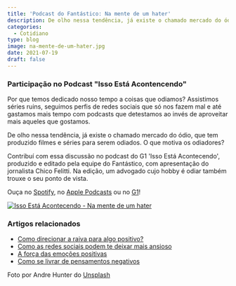 ```yaml
---
title: 'Podcast do Fantástico: Na mente de um hater'
description: De olho nessa tendência, já existe o chamado mercado do ódio, que tem produzido filmes e séries para serem odiados.
categories:
  - Cotidiano
type: blog
image: na-mente-de-um-hater.jpg
date: 2021-07-19
draft: false
---
```


### Participação no Podcast "Isso Está Acontencendo"

Por que temos dedicado nosso tempo a coisas que odiamos? Assistimos séries ruins, seguimos perfis de redes sociais que só nos fazem mal e até gastamos mais tempo com podcasts que detestamos ao invés de aproveitar mais aqueles que gostamos.

De olho nessa tendência, já existe o chamado mercado do ódio, que tem produzido filmes e séries para serem odiados. O que motiva os odiadores?

Contribuí com essa discussão no podcast do G1 'Isso Está Acontecendo', produzido e editado pela equipe do Fantástico, com apresentação do jornalista Chico Felitti. Na edição, um advogado cujo hobby é odiar também trouxe o seu ponto de vista.

Ouça no [Spotify](https://open.spotify.com/episode/7b5VW4Jwf4PCeqLcmclqCT?si=7c51ea38fdbc4924), no [Apple Podcasts](https://podcasts.apple.com/br/podcast/na-mente-de-um-hater/id1565542765?i=1000522737360) ou no [G1](https://g1.globo.com/fantastico/podcast/isso-esta-acontecendo/noticia/2021/05/22/isso-esta-acontecendo-de-onde-vem-tanto-odio-podcast-investiga-a-mente-dos-haters-ouca-agora.ghtml)!

[![Isso Está Acontecendo - Na mente de um hater](/blog/thumb-isso-esta-acontecendo-na-mente-de-um-hater.jpg)](https://g1.globo.com/fantastico/podcast/isso-esta-acontecendo/noticia/2021/05/22/isso-esta-acontecendo-de-onde-vem-tanto-odio-podcast-investiga-a-mente-dos-haters-ouca-agora.ghtml)

### Artigos relacionados

- [Como direcionar a raiva para algo positivo?](https://yuribusin.com.br/como-direcionar-raiva-algo-positivo/)
- [Como as redes sociais podem te deixar mais ansioso](https://yuribusin.com.br/como-as-redes-sociais-podem-deixar-ansioso/)
- [A força das emoções positivas](https://yuribusin.com.br/a-forca-das-emocoes-positivas/)
- [Como se livrar de pensamentos negativos](https://yuribusin.com.br/como-se-livrar-de-pensamentos-negativos/)

Foto por Andre Hunter do [Unsplash](https://unsplash.com/photos/5otlbgWJlLs)
